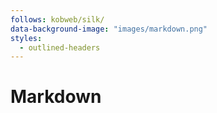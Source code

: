```yaml
---
follows: kobweb/silk/
data-background-image: "images/markdown.png"
styles:
  - outlined-headers
---
```


# Markdown
